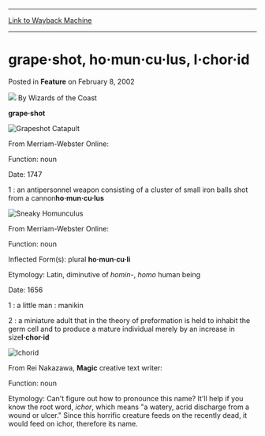 
---
[Link to Wayback Machine](https://web.archive.org/web/20211018052623/https://magic.wizards.com/en/articles/archive/feature/grape%C2%B7shot-ho%C2%B7mun%C2%B7cu%C2%B7lus-i%C2%B7chor%C2%B7id-2002-02-08)

[_metadata_:wayback_url]:- "https://magic.wizards.com/en/articles/archive/feature/grape%C2%B7shot-ho%C2%B7mun%C2%B7cu%C2%B7lus-i%C2%B7chor%C2%B7id-2002-02-08"
[_metadata_:wayback_raw_url]:- "https://web.archive.org/web/20211018052623id_/https://magic.wizards.com/en/articles/archive/feature/grape%C2%B7shot-ho%C2%B7mun%C2%B7cu%C2%B7lus-i%C2%B7chor%C2%B7id-2002-02-08"
[_metadata_:wayback_capture_timestamp]:- "2021-10-18 05:26:23+00:00"
[_metadata_:publish_date]:- "2002-02-08"
[_metadata_:description]:- "grape·shot From Merriam-Webster Online: Function: noun Date: 1747 1 : an antipersonnel weapon consisting of a cluster of small iron balls shot from a cannonho·mun·cu·lus From Merriam-Webster Online: Function: noun Inflected Form(s): plural ho·mun·cu·li Etymology: Latin, diminutive of homin-, homo human being Date: 1656 1 : a little man : manikin 2 : a miniature adult that in"
[_metadata_:generator]:- "Drupal 7 (http://drupal.org)"
---


grape·shot, ho·mun·cu·lus, I·chor·id
====================================



 Posted in **Feature**
 on February 8, 2002 






![](https://media.magic.wizards.com/styles/auth_small/public/images/person/wizards_author.jpg)
By Wizards of the Coast











**grape·shot**

![Grapeshot Catapult](http://gatherer.wizards.com/Handlers/Image.ashx?type=card&name=Grapeshot+Catapult)  

From Merriam-Webster Online:  

Function: noun  

Date: 1747  

1 : an antipersonnel weapon consisting of a cluster of small iron balls shot from a cannon**ho·mun·cu·lus**

![Sneaky Homunculus](http://gatherer.wizards.com/Handlers/Image.ashx?type=card&name=Sneaky+Homunculus)  

From Merriam-Webster Online:  

Function: noun  

Inflected Form(s): plural **ho·mun·cu·li**  

Etymology: Latin, diminutive of *homin-*, *homo* human being  

Date: 1656  

1 : a little man : manikin  

2 : a miniature adult that in the theory of preformation is held to inhabit the germ cell and to produce a mature individual merely by an increase in size**I·chor·id**

![Ichorid](http://gatherer.wizards.com/Handlers/Image.ashx?type=card&name=Ichorid)  

From Rei Nakazawa, **Magic** creative text writer:  

Function: noun  

Etymology: Can't figure out how to pronounce this name? It'll help if you know the root word, *ichor*, which means "a watery, acrid discharge from a wound or ulcer." Since this horrific creature feeds on the recently dead, it would feed on ichor, therefore its name.






